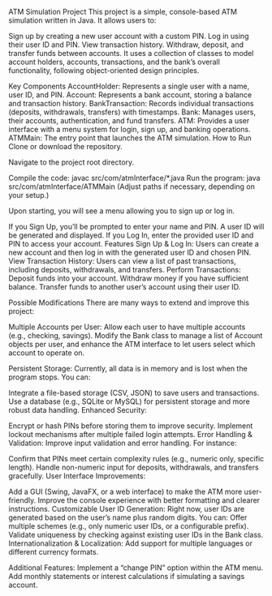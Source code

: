 ATM Simulation Project
This project is a simple, console-based ATM simulation written in Java. It allows users to:

Sign up by creating a new user account with a custom PIN.
Log in using their user ID and PIN.
View transaction history.
Withdraw, deposit, and transfer funds between accounts.
It uses a collection of classes to model account holders, accounts, transactions, and the bank’s overall functionality, following object-oriented design principles.

Key Components
AccountHolder: Represents a single user with a name, user ID, and PIN.
Account: Represents a bank account, storing a balance and transaction history.
BankTransaction: Records individual transactions (deposits, withdrawals, transfers) with timestamps.
Bank: Manages users, their accounts, authentication, and fund transfers.
ATM: Provides a user interface with a menu system for login, sign up, and banking operations.
ATMMain: The entry point that launches the ATM simulation.
How to Run
Clone or download the repository.

Navigate to the project root directory.

Compile the code:
javac src/com/atmInterface/*.java
Run the program:
java src/com/atmInterface/ATMMain
(Adjust paths if necessary, depending on your setup.)

Upon starting, you will see a menu allowing you to sign up or log in.

If you Sign Up, you’ll be prompted to enter your name and PIN. A user ID will be generated and displayed.
If you Log In, enter the provided user ID and PIN to access your account.
Features
Sign Up & Log In: Users can create a new account and then log in with the generated user ID and chosen PIN.
View Transaction History: Users can view a list of past transactions, including deposits, withdrawals, and transfers.
Perform Transactions:
Deposit funds into your account.
Withdraw money if you have sufficient balance.
Transfer funds to another user’s account using their user ID.

Possible Modifications
There are many ways to extend and improve this project:

Multiple Accounts per User:
Allow each user to have multiple accounts (e.g., checking, savings). Modify the Bank class to manage a list of Account objects per user, and enhance the ATM interface to let users select which account to operate on.

Persistent Storage:
Currently, all data is in memory and is lost when the program stops. You can:

Integrate a file-based storage (CSV, JSON) to save users and transactions.
Use a database (e.g., SQLite or MySQL) for persistent storage and more robust data handling.
Enhanced Security:

Encrypt or hash PINs before storing them to improve security.
Implement lockout mechanisms after multiple failed login attempts.
Error Handling & Validation:
Improve input validation and error handling. For instance:

Confirm that PINs meet certain complexity rules (e.g., numeric only, specific length).
Handle non-numeric input for deposits, withdrawals, and transfers gracefully.
User Interface Improvements:

Add a GUI (Swing, JavaFX, or a web interface) to make the ATM more user-friendly.
Improve the console experience with better formatting and clearer instructions.
Customizable User ID Generation:
Right now, user IDs are generated based on the user’s name plus random digits. You can:
Offer multiple schemes (e.g., only numeric user IDs, or a configurable prefix).
Validate uniqueness by checking against existing user IDs in the Bank class.
Internationalization & Localization:
Add support for multiple languages or different currency formats.

Additional Features:
Implement a “change PIN” option within the ATM menu.
Add monthly statements or interest calculations if simulating a savings account.
